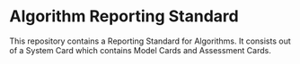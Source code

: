 # Algorithm Reporting Standard 
This repository contains a Reporting Standard for Algorithms. It consists out of a System Card which contains Model Cards and Assessment Cards.
